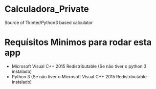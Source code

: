 # Calculadora_Private
Source of Tkinter/Python3 based calculator

# Requísitos Minimos para rodar esta app
- Microsoft Visual C++ 2015 Redistributable (Se não tiver o python 3 instalado) 
- Python 3 (Se não tiver o Microsoft Visual C++ 2015 Redistributable instalado) 
